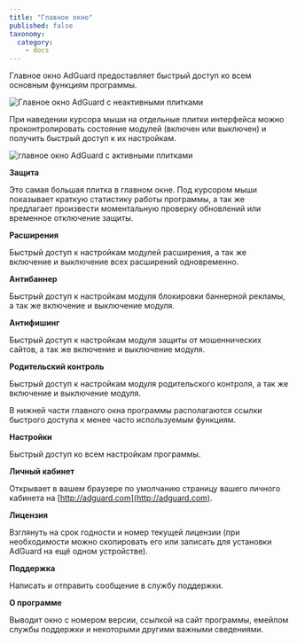 ```yaml
---
title: "Главное окно"
published: false
taxonomy:
  category:
    - docs
---
```


Главное окно AdGuard предоставляет быстрый доступ ко всем основным функциям программы.

![Главное окно AdGuard c неактивными плитками](https://cloud.githubusercontent.com/assets/20211341/20167519/38f1fe30-a703-11e6-9c8b-67153d2f3fc2.png "Главное окно AdGuard c неактивными плитками")

При наведении курсора мыши на отдельные плитки интерфейса можно проконтролировать состояние модулей (включен или выключен) и получить быстрый доступ к их настройкам.

![главное окно AdGuard c активными плитками](https://cloud.githubusercontent.com/assets/20211341/20169727/41a087ce-a710-11e6-8a52-5ba6bc549eb5.png "Главное окно AdGuard с активными плитками")

**Защита**

Это самая большая плитка в главном окне. Под курсором мыши показывает краткую статистику работы программы, а так же предлагает произвести моментальную проверку обновлений или временное отключение защиты.

**Расширения**

Быстрый доступ к настройкам модулей расширения, а так же включение и выключение всех расширений одновременно.

**Антибаннер**

Быстрый доступ к настройкам модуля блокировки баннерной рекламы, а так же включение и выключение модуля.

**Антифишинг**

Быстрый доступ к настройкам модуля защиты от мошеннических сайтов, а так же включение и выключение модуля.

**Родительский контроль**

Быстрый доступ к настройкам модуля родительского контроля, а так же включение и выключение модуля.

В нижней части главного окна программы располагаются ссылки быстрого доступа к менее часто используемым функциям.

**Настройки**

Быстрый доступ ко всем настройкам программы.

**Личный кабинет**

Открывает в вашем браузере по умолчанию страницу вашего личного кабинета на [http://adguard.com](http://adguard.com).

**Лицензия**

Взглянуть на срок годности и номер текущей лицензии (при необходимости можно скопировать его или записать для установки AdGuard на ещё одном устройстве).

**Поддержка**

Написать и отправить сообщение в службу поддержки.

**О программе**

Выводит окно с номером версии, ссылкой на сайт программы, емейлом службы поддержки и некоторыми другими важными сведениями.
